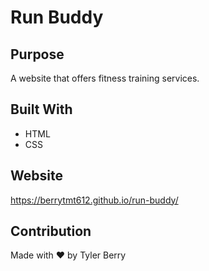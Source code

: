 # Run Buddy

## Purpose
A website that offers fitness training services.

## Built With
* HTML
* CSS

## Website
https://berrytmt612.github.io/run-buddy/

## Contribution
Made with ❤️ by Tyler Berry
